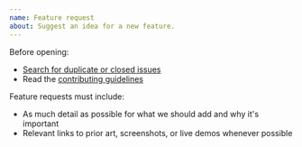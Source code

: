 ```yaml
---
name: Feature request
about: Suggest an idea for a new feature.
---
```


Before opening:

- [Search for duplicate or closed issues](https://github.com/DryKISS/industryui.com/issues?utf8=%E2%9C%93&q=is%3Aissue)
- Read the [contributing guidelines](https://github.com/DryKISS/industryui.com/blob/master/.github/CONTRIBUTING.md)

Feature requests must include:

- As much detail as possible for what we should add and why it's important
- Relevant links to prior art, screenshots, or live demos whenever possible
